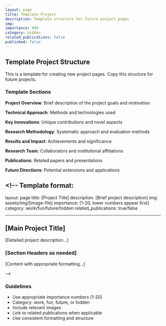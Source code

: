 ```yaml
---
layout: page
title: Template Project
description: Template structure for future project pages
img:
importance: 999
category: hidden
related_publications: false
published: false
---
```


## Template Project Structure

This is a template for creating new project pages. Copy this structure for future projects.

### Template Sections

**Project Overview**: Brief description of the project goals and motivation

**Technical Approach**: Methods and technologies used

**Key Innovations**: Unique contributions and novel aspects

**Research Methodology**: Systematic approach and evaluation methods

**Results and Impact**: Achievements and significance

**Research Team**: Collaborators and institutional affiliations

**Publications**: Related papers and presentations

**Future Directions**: Potential extensions and applications

## <!-- Template format:

layout: page
title: [Project Title]
description: [Brief project description]
img: assets/img/[image-file]
importance: [1-20, lower numbers appear first]
category: work/fun/future/hidden
related_publications: true/false

---

## [Main Project Title]

[Detailed project description...]

### [Section Headers as needed]

[Content with appropriate formatting...]

-->

### Guidelines

- Use appropriate importance numbers (1-20)
- Category: work, fun, future, or hidden
- Include relevant images
- Link to related publications when applicable
- Use consistent formatting and structure
